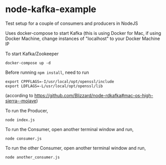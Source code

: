 # node-kafka-example
Test setup for a couple of consumers and producers in NodeJS

Uses docker-compose to start Kafka (this is using Docker for Mac, if using Docker Machine, change instances of "localhost" to your Docker Machine IP

To start Kafka/Zookeeper
```
docker-compose up -d
```

Before running `npm install`, need to run 
```
export CPPFLAGS=-I/usr/local/opt/openssl/include
export LDFLAGS=-L/usr/local/opt/openssl/lib
```
(according to https://github.com/Blizzard/node-rdkafka#mac-os-high-sierra--mojave)

To run the Producer,
```
node index.js
```

To run the Consumer, open another terminal window and run,
```
node consumer.js
```

To run the other Consumer, open another terminal window and run,
```
node another_consumer.js
```
